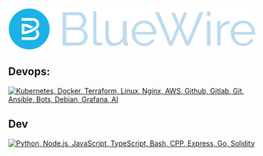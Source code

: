 [![Welcome to Bluewire!](blueWireBanner.png)](https://github.com/bwcoai)

## Devops:
[![Kubernetes, Docker, Terraform, Linux, Nginx, AWS, Github, Gitlab, Git, Ansible, Bots, Debian, Grafana, AI](https://skillicons.dev/icons?i=kubernetes,docker,terraform,linux,nginx,aws,github,gitlab,git,ansible,bots,debian,grafana,ai)](https://skillicons.dev)

## Dev
[![Python, Node.js, JavaScript, TypeScript, Bash, CPP, Express, Go, Solidity](https://skillicons.dev/icons?i=python,nodejs,js,ts,bash,cpp,express,go,solidity)](https://skillicons.dev)
